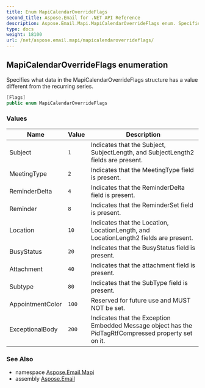 ```yaml
---
title: Enum MapiCalendarOverrideFlags
second_title: Aspose.Email for .NET API Reference
description: Aspose.Email.Mapi.MapiCalendarOverrideFlags enum. Specifies what data in the MapiCalendarOverrideFlags structure has a value different from the recurring series
type: docs
weight: 18100
url: /net/aspose.email.mapi/mapicalendaroverrideflags/
---
```

## MapiCalendarOverrideFlags enumeration

Specifies what data in the MapiCalendarOverrideFlags structure has a value different from the recurring series.

```csharp
[Flags]
public enum MapiCalendarOverrideFlags
```

### Values

| Name | Value | Description |
| --- | --- | --- |
| Subject | `1` | Indicates that the Subject, SubjectLength, and SubjectLength2 fields are present. |
| MeetingType | `2` | Indicates that the MeetingType field is present. |
| ReminderDelta | `4` | Indicates that the ReminderDelta field is present. |
| Reminder | `8` | Indicates that the ReminderSet field is present. |
| Location | `10` | Indicates that the Location, LocationLength, and LocationLength2 fields are present. |
| BusyStatus | `20` | Indicates that the BusyStatus field is present. |
| Attachment | `40` | Indicates that the attachment field is present. |
| Subtype | `80` | Indicates that the SubType field is present. |
| AppointmentColor | `100` | Reserved for future use and MUST NOT be set. |
| ExceptionalBody | `200` | Indicates that the Exception Embedded Message object has the PidTagRtfCompressed property set on it. |

### See Also

* namespace [Aspose.Email.Mapi](../../aspose.email.mapi/)
* assembly [Aspose.Email](../../)


